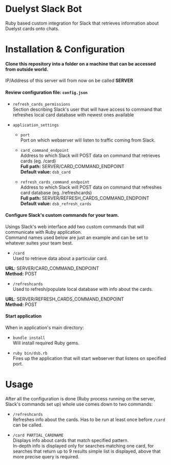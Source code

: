 # Duelyst Slack Bot
Ruby based custom integration for Slack that retrieves information about Duelyst cards onto chats.

# Installation & Configuration


#### Clone this repository into a folder on a machine that can be accessed from outside world.

IP/Address of this server will from now on be called **SERVER**


#### Review configuration file: `config.json`

 - `refresh_cards_permissions`  
 Section describing Slack's user that will have access to command that refreshes local card database with newest ones available
 
 
 - `application_settings`  
    - `port`  
    Port on which webserver will listen to traffic coming from Slack.
    
    - `card_command_endpoint`  
    Address to which Slack will POST data on command that retrieves cards (eg. /card)  
    **Full path:** SERVER/CARD_COMMAND_ENDPOINT  
    **Default value:** `dsb_card`
    
    - `refresh_cards_command_endpoint`  
    Address to which Slack will POST data on command that refreshes card database (eg. /refreshcards)  
    **Full path:** SERVER/REFRESH_CARDS_COMMAND_ENDPOINT  
    **Default value:** `dsb_refresh_cards`
 
 
#### Configure Slack's custom commands for your team.

Usings Slack's web interface add two custom commands that will communicate with Ruby application.  
Command names used below are just an example and can be set to whatever suites your team best.
    
 - `/card`  
 Used to retrieve data about a particular card.
 
 **URL**: SERVER/CARD_COMMAND_ENDPOINT  
 **Method:** POST
 
 - `/refreshcards`  
 Used to refresh/populate local database with info about the cards.
 
 **URL**: SERVER/REFRESH_CARDS_COMMAND_ENDPOINT  
 **Method:** POST


#### Start application

When in application's main directory:

 - `bundle install`  
 Will install required Ruby gems.
 
 - `ruby bin/dsb.rb`  
 Fires up the application that will start webserver that listens on specified port.


# Usage

After all the configuration is done (Ruby process running on the server, Slack's commands set up) whole use comes down to two commands:

 - `/refreshcards`  
 Refreshes info about the cards. Has to be run at least once before `/card` can be called.

 - `/card PARTIAL_CARDNAME`  
 Displays info about cards that match specified pattern.  
 In-depth info is displayed only for searches matching one card, for searches that return up to 9 results simple list is displayed, above that more precise query is required.
 
 
 
 



